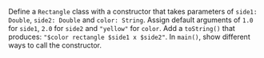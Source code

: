 

Define a `Rectangle` class with a constructor that takes parameters of `side1:
Double`, `side2: Double` and `color: String`. Assign default arguments of
`1.0` for `side1`, `2.0` for `side2` and `"yellow"` for `color`. Add a
`toString()` that produces: `"$color rectangle $side1 x $side2"`. In `main()`,
show different ways to call the constructor.
